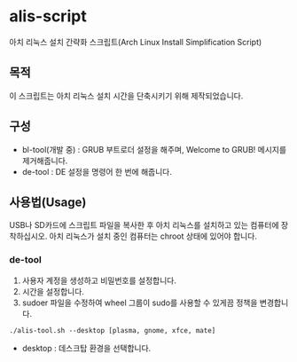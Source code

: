 # alis-script

아치 리눅스 설치 간략화 스크립트(Arch Linux Install Simplification Script)

## 목적

이 스크립트는 아치 리눅스 설치 시간을 단축시키기 위해 제작되었습니다.

## 구성

- bl-tool(개발 중) : GRUB 부트로더 설정을 해주며, Welcome to GRUB! 메시지를 제거해줍니다.
- de-tool : DE 설정을 명령어 한 번에 해줍니다.

## 사용법(Usage)

USB나 SD카드에 스크립트 파일을 복사한 후 아치 리눅스를 설치하고 있는 컴퓨터에 장착하십시오. 아치 리눅스가 설치 중인 컴퓨터는 chroot 상태에 있어야 합니다.

### de-tool

1. 사용자 계정을 생성하고 비밀번호를 설정합니다.
2. 시간을 설정합니다.
3. sudoer 파일을 수정하여 wheel 그룹이 sudo를 사용할 수 있게끔 정책을 변경합니다.

```
./alis-tool.sh --desktop [plasma, gnome, xfce, mate]
```

- desktop : 데스크탑 환경을 선택합니다.
